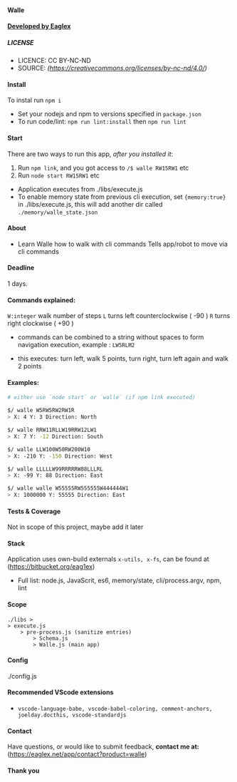
#### Walle
#### [ Developed by Eaglex ](http://eaglex.net)


##### LICENSE
* LICENCE: CC BY-NC-ND
* SOURCE: _(https://creativecommons.org/licenses/by-nc-nd/4.0/)_


#### Install
To instal run `npm i`
- Set your nodejs and npm to versions specified in `package.json`
- To run code/lint: `npm run lint:install` then `npm run lint`


#### Start
There are two ways to run this app, _after you installed it_:
1. Run `npm link`, and you got access to `/$ walle RW15RW1` etc
2. Run `node start RW15RW1` etc
- Application executes from ./libs/execute.js
- To enable memory state from previous cli execution, set `{memory:true}` in ./libs/execute.js, this will add another dir called `./memory/walle_state.json`


#### About
- Learn Walle how to walk with cli commands
Tells app/robot to move via cli commands
  

#### Deadline
1 days.


#### Commands explained:
`W:integer` walk number of steps
`L` turns left counterclockwise ( -90 )
`R` turns right clockwise ( +90 )

- commands can be combined to a string without spaces to form navigation execution, example : `LW5RLM2`
* this executes: turn left, walk 5 points, turn right, turn left again and walk 2 points


#### Examples:
```sh
# either use `node start` or `walle` (if npm link executed)

$/ walle W5RW5RW2RW1R
> X: 4 Y: 3 Direction: North

$/ walle RRW11RLLW19RRW12LW1
> X: 7 Y: -12 Direction: South

$/ walle LLW100W50RW200W10
> X: -210 Y: -150 Direction: West

$/ walle LLLLLW99RRRRRW88LLLRL
> X: -99 Y: 88 Direction: East

$/ walle walle W55555RW555555W444444W1
> X: 1000000 Y: 55555 Direction: East

```


#### Tests & Coverage
Not in scope of this project, maybe add it later
  

#### Stack
Application uses own-build externals `x-utils, x-fs`, can be found at (https://bitbucket.org/eag1ex)
* Full list: node.js, JavaScrit, es6, memory/state, cli/process.argv, npm, lint


#### Scope
```
./libs >
> execute.js
	> pre-process.js (sanitize entries)
		> Schema.js
		> Walle.js (main app)
```

 
#### Config
./config.js


#### Recommended VScode extensions
-  `vscode-language-babe, vscode-babel-coloring, comment-anchors, joelday.docthis, vscode-standardjs`


#### Contact
Have questions, or would like to submit feedback, **contact me at:** (https://eaglex.net/app/contact?product=walle)


#### Thank you